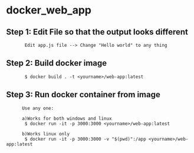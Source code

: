 # docker_web_app


## Step 1: Edit File so that the output looks different
           Edit app.js file --> Change "Hello world" to any thing

## Step 2: Build docker image
           $ docker build . -t <yourname>/web-app:latest

## Step 3: Run docker container from image
          Use any one:
          
          a)Works for both windows and linux
           $ docker run -it -p 3000:3000 <yourname>/web-app:latest
           
          b)Works linux only
           $ docker run -it -p 3000:3000 -v "$(pwd)":/app <yourname>/web-app:latest
